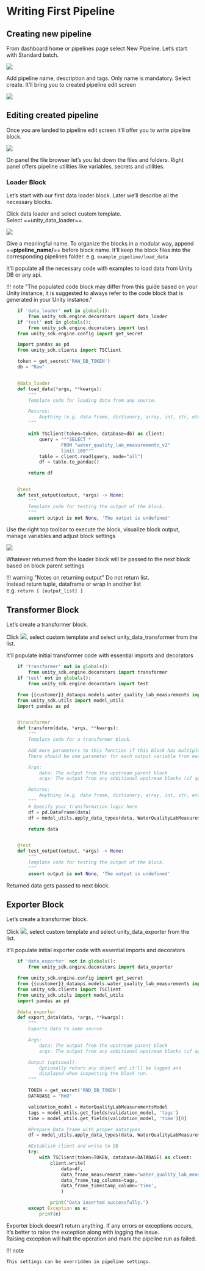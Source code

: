 # Writing First Pipeline

## Creating new pipeline

From dashboard home or pipelines page select New Pipeline. Let’s start
with Standard batch.

![](images/new_pipeline.png)

Add pipeline name, description and tags. Only name is mandatory. Select
create. It’ll bring you to created pipeline edit screen

![](images/pipeline_name_description.png)

## Editing created pipeline

Once you are landed to pipeline edit screen it’ll offer you to write
pipeline block.

![](images/pipeline_edit_window.png)

On panel the file browser let’s you list down the files and folders.
Right panel offers pipeline utilities like variables, secrets and
utilities.

### Loader Block

Let’s start with our first data loader block. Later we’ll describe all
the necessary blocks.

Click data loader and select custom template.  
Select ==unity\_data\_loader==.

![](images/unity_data_loader.png)

Give a meaningful name. To organize the blocks in a modular way, append
==**pipeline\_name/**== before block name. It’ll keep the block files into
the corresponding pipelines folder. e.g. `example_pipeline/load_data`  

It’ll populate all the necessary code with examples to load data from
Unity DB or any api.

!!! note "The populated code block may differ from this guide based on your Unity instance, it is suggested to always refer to the code block that is generated in your Unity instance."


```py
    if 'data_loader' not in globals():
        from unity_sdk.engine.decorators import data_loader
    if 'test' not in globals():
        from unity_sdk.engine.decorators import test
    from unity_sdk.engine.config import get_secret

    import pandas as pd
    from unity_sdk.clients import TSClient

    token = get_secret('RAW_DB_TOKEN')
    db = "Raw"


    @data_loader
    def load_data(*args, **kwargs):
        """
        Template code for loading data from any source.

        Returns:
            Anything (e.g. data frame, dictionary, array, int, str, etc.)
        """

        with TSClient(token=token, database=db) as client:
            query = """SELECT *
                    FROM "water_quality_lab_measurements_v2"
                    limit 100"""
            table = client.read(query, mode="all")
            df = table.to_pandas()

        return df


    @test
    def test_output(output, *args) -> None:
        """
        Template code for testing the output of the block.
        """
        assert output is not None, 'The output is undefined'
```

Use the right top toolbar to execute the block, visualize block output,
manage variables and adjust block settings

![](images/block_toolbar.png)

Whatever returned from the loader block will be passed to the next block
based on block parent settings

!!! warning "Notes on returning output"
    Do not return list.  
    Instead return tuple, dataframe or wrap in another list  
    e.g. `return [ [output_list] ]`

## Transformer Block

Let’s create a transformer block.

Click ![](images/transfor_button.png), select
custom template and select unity\_data\_transformer from the list.

It’ll populate initial transformer code with essential imports and
decorators

```py
    if 'transformer' not in globals():
        from unity_sdk.engine.decorators import transformer
    if 'test' not in globals():
        from unity_sdk.engine.decorators import test

    from {{customer}}_dataops.models.water_quality_lab_measurements import WaterQualityLabMeasurementsModel
    from unity_sdk.utils import model_utils
    import pandas as pd


    @transformer
    def transform(data, *args, **kwargs):
        """
        Template code for a transformer block.

        Add more parameters to this function if this block has multiple parent blocks.
        There should be one parameter for each output variable from each parent block.

        Args:
            data: The output from the upstream parent block
            args: The output from any additional upstream blocks (if applicable)

        Returns:
            Anything (e.g. data frame, dictionary, array, int, str, etc.)
        """
        # Specify your transformation logic here
        df = pd.DataFrame(data)
        df = model_utils.apply_data_types(data, WaterQualityLabMeasurementsModel)

        return data


    @test
    def test_output(output, *args) -> None:
        """
        Template code for testing the output of the block.
        """
        assert output is not None, 'The output is undefined'
```

Returned data gets passed to next block.

## Exporter Block

Let’s create a transformer block.

Click ![](images/exporter_button.png),
select custom template and select unity\_data\_exporter from the list.

It’ll populate initial exporter code with essential imports and
decorators

```py
    if 'data_exporter' not in globals():
        from unity_sdk.engine.decorators import data_exporter

    from unity_sdk.engine.config import get_secret
    from {{customer}}_dataops.models.water_quality_lab_measurements import WaterQualityLabMeasurementsModel
    from unity_sdk.clients import TSClient
    from unity_sdk.utils import model_utils
    import pandas as pd

    @data_exporter
    def export_data(data, *args, **kwargs):
        """
        Exports data to some source.

        Args:
            data: The output from the upstream parent block
            args: The output from any additional upstream blocks (if applicable)

        Output (optional):
            Optionally return any object and it'll be logged and
            displayed when inspecting the block run.
        """

        TOKEN = get_secret('RND_DB_TOKEN')
        DATABASE = "RnD"

        validation_model = WaterQualityLabMeasurementsModel
        tags = model_utils.get_fields(validation_model, 'tags')
        time = model_utils.get_fields(validation_model, 'time')[0]

        #Prepare Data frame with proper datatypes
        df = model_utils.apply_data_types(data, WaterQualityLabMeasurementsModel)

        #Establish client and write to DB
        try:
            with TSClient(token=TOKEN, database=DATABASE) as client:
                client.write(
                    data=df,
                    data_frame_measurement_name="water_quality_lab_measurements_example",
                    data_frame_tag_columns=tags,
                    data_frame_timestamp_column='time',
                    )

                print("Data inserted successfully.")
        except Exception as e:
            print(e)
```

Exporter block doesn’t return anything. If any errors or exceptions
occurs, It’s better to raise the exception along with logging the
issue.  
Raising exception will halt the operation and mark the pipeline run as
failed.

!!! note

    This settings can be overridden in pipeline settings.
